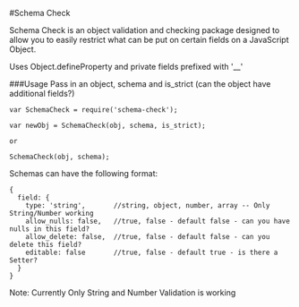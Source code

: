 #Schema Check

Schema Check is an object validation and checking package designed to allow you to easily restrict what can be put on certain fields on a JavaScript Object.

Uses Object.defineProperty and private fields prefixed with '__'

###Usage
Pass in an object, schema and is_strict (can the object have additional fields?)

```
var SchemaCheck = require('schema-check');

var newObj = SchemaCheck(obj, schema, is_strict);

or

SchemaCheck(obj, schema);

```

Schemas can have the following format:

```
{
  field: {
    type: 'string',       //string, object, number, array -- Only String/Number working
    allow_nulls: false,   //true, false - default false - can you have nulls in this field?
    allow_delete: false,  //true, false - default false - can you delete this field?
    editable: false       //true, false - default true - is there a Setter?
  }
}
```

Note:  Currently Only String and Number Validation is working